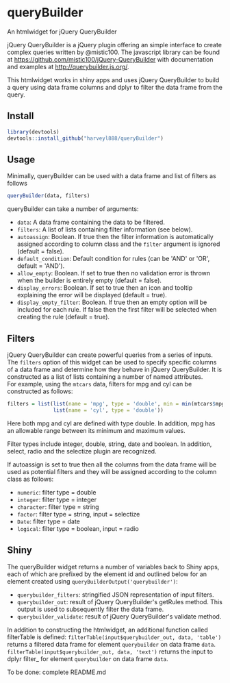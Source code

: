 # queryBuilder
An htmlwidget for jQuery QueryBuilder

jQuery QueryBuilder is a jQuery plugin offering an simple interface to create complex queries written by @mistic100.  The javascript library can be found at https://github.com/mistic100/jQuery-QueryBuilder with documentation and examples at http://querybuilder.js.org/.

This htmlwidget works in shiny apps and uses jQuery QueryBuilder to build a query using data frame columns and dplyr to filter the data frame from the query.

## Install
```r
library(devtools)
devtools::install_github("harveyl888/queryBuilder")
```

## Usage
Minimally, queryBuilder can be used with a data frame and list of filters as follows
```r
queryBuilder(data, filters)
```
queryBuilder can take a number of arguments:
-   `data`: A data frame containing the data to be filtered.
-   `filters`: A list of lists containing filter information (see below).
-   `autoassign`: Boolean.  If true then the filter information is automatically assigned according to column class and the `filter` argument is ignored (default = false).
-   `default_condition`: Default condition for rules (can be 'AND' or 'OR', default = 'AND').
-   `allow_empty`: Boolean.  If set to true then no validation error is thrown when the builder is entirely empty (default = false).
-   `display_errors`: Boolean.  If set to true then an icon and tooltip explaining the error will be displayed (default = true).
-   `display_empty_filter`: Boolean.  If true then an empty option will be included for each rule.  If false then the first filter will be selected when creating the rule (default = true).

## Filters
jQuery QueryBuilder can create powerful queries from a series of inputs.  The `filters` option of this widget can be used to specify specific columns of a data frame and determine how they behave in jQuery QueryBuilder.  It is constructed as a list of lists containing a number of named attributes.  
For example, using the `mtcars` data, filters for mpg and cyl can be constructed as follows:
```r
filters = list(list(name = 'mpg', type = 'double', min = min(mtcars$mpg), max = max(mtcars$mpg), step = 0.1),
               list(name = 'cyl', type = 'double'))
```
Here both mpg and cyl are defined with type double.  In addition, mpg has an allowable range between its minimum and maximum values.

Filter types include integer, double, string, date and boolean.  In addition, select, radio and the selectize plugin are recognized.

If autoassign is set to true then all the columns from the data frame will be used as potential filters and they will be assigned according to the column class as follows:
-   `numeric`: filter type = double
-   `integer`: filter type = integer
-   `character`: filter type = string
-   `factor`: filter type = string, input = selectize
-   `Date`: filter type = date
-   `logical`: filter type = boolean, input = radio

## Shiny
The queryBuilder widget returns a number of variables back to Shiny apps, each of which are prefixed by the element id and outlined below for an element created using `queryBuilderOutput('querybuilder')`:
-   `querybuilder_filters`: stringified JSON representation of input filters. 
-   `querybuilder_out`: result of jQuery QueryBuilder's getRules method.  This output is used to subsequently filter the data frame.
-   `querybuilder_validate`: result of jQuery QueryBuilder's validate method.


In addition to constructing the htmlwidget, an additional function called filterTable is defined:
`filterTable(input$querybuilder_out, data, 'table')` returns a filtered data frame for element `querybuilder` on data frame `data`.
`filterTable(input$querybuilder_out, data, 'text')` returns the input to dplyr filter_ for element `querybuilder` on data frame `data`. 



To be done: complete README.md
